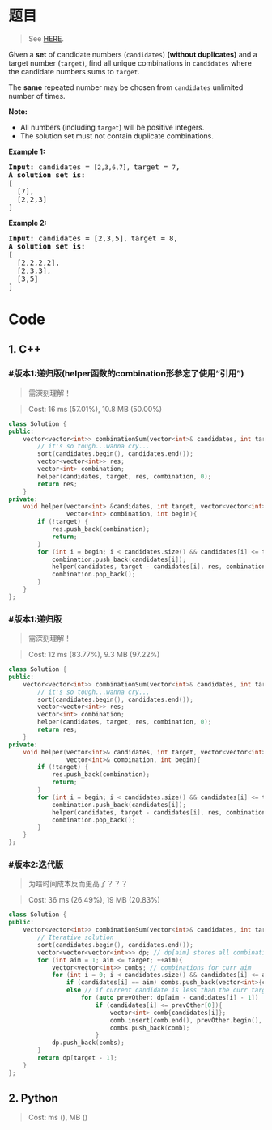 # 题目

> See [HERE](https://leetcode.com/problems/combination-sum/).

<div><p>Given a <strong>set</strong> of candidate numbers (<code>candidates</code>) <strong>(without duplicates)</strong> and a target number (<code>target</code>), find all unique combinations in <code>candidates</code>&nbsp;where the candidate numbers sums to <code>target</code>.</p>

<p>The <strong>same</strong> repeated number may be chosen from <code>candidates</code>&nbsp;unlimited number of times.</p>

<p><strong>Note:</strong></p>

<ul>
	<li>All numbers (including <code>target</code>) will be positive integers.</li>
	<li>The solution set must not contain duplicate combinations.</li>
</ul>

<p><strong>Example 1:</strong></p>

<pre><strong>Input:</strong> candidates = <code>[2,3,6,7], </code>target = <code>7</code>,
<strong>A solution set is:</strong>
[
  [7],
  [2,2,3]
]
</pre>

<p><strong>Example 2:</strong></p>

<pre><strong>Input:</strong> candidates = [2,3,5]<code>, </code>target = 8,
<strong>A solution set is:</strong>
[
&nbsp; [2,2,2,2],
&nbsp; [2,3,3],
&nbsp; [3,5]
]
</pre>
</div>

# Code

## 1. C++

### #版本1:递归版(helper函数的combination形参忘了使用“引用”)

> 需深刻理解！

> Cost: 16 ms (57.01%), 10.8 MB (50.00%)

```cpp
class Solution {
public:
    vector<vector<int>> combinationSum(vector<int>& candidates, int target) {
        // it's so tough...wanna cry...
        sort(candidates.begin(), candidates.end());
        vector<vector<int>> res;
        vector<int> combination;
        helper(candidates, target, res, combination, 0);
        return res;
    }
private:
    void helper(vector<int> &candidates, int target, vector<vector<int>> &res, 
                vector<int> combination, int begin){
        if (!target) {
            res.push_back(combination);
            return;
        }
        for (int i = begin; i < candidates.size() && candidates[i] <= target; ++i){
            combination.push_back(candidates[i]);
            helper(candidates, target - candidates[i], res, combination, i);
            combination.pop_back();
        }
    }
};
```

### #版本1:递归版

> 需深刻理解！

> Cost: 12 ms (83.77%), 9.3 MB (97.22%)

```cpp
class Solution {
public:
    vector<vector<int>> combinationSum(vector<int>& candidates, int target) {
        // it's so tough...wanna cry...
        sort(candidates.begin(), candidates.end());
        vector<vector<int>> res;
        vector<int> combination;
        helper(candidates, target, res, combination, 0);
        return res;
    }
private:
    void helper(vector<int>& candidates, int target, vector<vector<int>>& res, 
                vector<int>& combination, int begin){
        if (!target) {
            res.push_back(combination);
            return;
        }
        for (int i = begin; i < candidates.size() && candidates[i] <= target; ++i){
            combination.push_back(candidates[i]);
            helper(candidates, target - candidates[i], res, combination, i);
            combination.pop_back();
        }
    }
};
```

### #版本2:迭代版

> 为啥时间成本反而更高了？？？

> Cost: 36 ms (26.49%), 19 MB (20.83%)

```cpp
class Solution {
public:
    vector<vector<int>> combinationSum(vector<int>& candidates, int target) {
        // Iterative solution
        sort(candidates.begin(), candidates.end());
        vector<vector<vector<int>>> dp; // dp[aim] stores all combinations that add up to aim+1
        for (int aim = 1; aim <= target; ++aim){
            vector<vector<int>> combs; // combinations for curr aim
            for (int i = 0; i < candidates.size() && candidates[i] <= aim; ++i)
                if (candidates[i] == aim) combs.push_back(vector<int>{candidates[i]});
                else // if current candidate is less than the curr target (i.e. aim) use previous results
                    for (auto prevOther: dp[aim - candidates[i] - 1])
                        if (candidates[i] <= prevOther[0]){
                            vector<int> comb{candidates[i]};
                            comb.insert(comb.end(), prevOther.begin(), prevOther.end());
                            combs.push_back(comb);
                        }
            dp.push_back(combs);
        }
        return dp[target - 1];
    }
};
```

## 2. Python

> Cost: ms (), MB ()

```python

```
